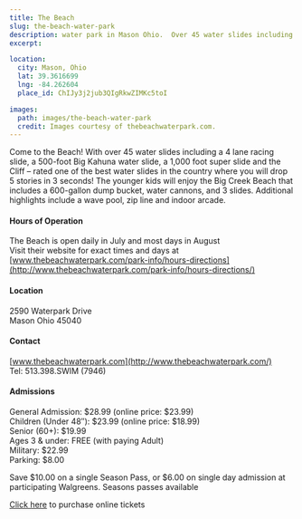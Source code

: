 ```yaml
---
title: The Beach 
slug: the-beach-water-park
description: water park in Mason Ohio.  Over 45 water slides including the Cliff - rated one of the best water slides in the country where you drop 5 stories in 3 seconds!
excerpt:

location:
  city: Mason, Ohio
  lat: 39.3616699
  lng: -84.262604
  place_id: ChIJy3j2jub3QIgRkwZIMKc5toI

images:
  path: images/the-beach-water-park
  credit: Images courtesy of thebeachwaterpark.com.
---
```


Come to the Beach! With over 45 water slides including a 4 lane racing slide, a 500-foot Big Kahuna water slide, a 1,000 foot super slide and the Cliff – rated one of the best water slides in the country where you will drop 5 stories in 3 seconds!  The younger kids will enjoy the Big Creek Beach that includes a 600-gallon dump bucket, water cannons, and 3 slides. Additional highlights include a wave pool, zip line and indoor arcade. 

#### Hours of Operation 
The Beach is open daily in July and most days in August    
Visit their website for exact times and days at [www.thebeachwaterpark.com/park-info/hours-directions](http://www.thebeachwaterpark.com/park-info/hours-directions/)

#### Location 
2590 Waterpark Drive  
Mason Ohio 45040 

#### Contact 
[www.thebeachwaterpark.com](http://www.thebeachwaterpark.com/)  
Tel: 513.398.SWIM (7946)

#### Admissions 
General Admission: $28.99  (online price: $23.99)   
Children (Under 48′′): $23.99 (online price: $18.99)  
Senior (60+): $19.99  
Ages 3 & under: FREE (with paying Adult)   
Military: $22.99  
Parking: $8.00  

Save $10.00 on a single Season Pass, or $6.00 on single day admission at participating Walgreens.
Seasons passes available  

[Click here](https://blinkcloudbeach.azurewebsites.net/etick/Default.aspx?SiteID=7295&PageID=Pg1) to purchase online tickets  

